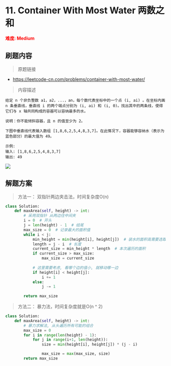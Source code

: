 # 11. Container With Most Water 两数之和

**<font color=red>难度: Medium</font>**

## 刷题内容

> 原题链接

* https://leetcode-cn.com/problems/container-with-most-water/

> 内容描述

```
给定 n 个非负整数 a1，a2，...，an，每个数代表坐标中的一个点 (i, ai) 。在坐标内画 n 条垂直线，垂直线 i 的两个端点分别为 (i, ai) 和 (i, 0)。找出其中的两条线，使得它们与 x 轴共同构成的容器可以容纳最多的水。

说明：你不能倾斜容器，且 n 的值至少为 2。

下图中垂直线代表输入数组 [1,8,6,2,5,4,8,3,7]。在此情况下，容器能够容纳水（表示为蓝色部分）的最大值为 49。

示例:
输入: [1,8,6,2,5,4,8,3,7]
输出: 49
```

![](https://aliyun-lc-upload.oss-cn-hangzhou.aliyuncs.com/aliyun-lc-upload/uploads/2018/07/25/question_11.jpg)



## 解题方案

> 方法一： 双指针两边夹击法，时间复杂度O(n)
>

```python
class Solution:
    def maxArea(self, height) -> int:
        # 采用双指针 从两边往中间夹
        i = 0  # 开头
        j = len(height) - 1  # 结尾
        max_size = 0  # 记录最大的面积值
        while i < j:
            min_height = min(height[i], height[j])  # 装水的面积高需要选取最矮的那个 (短板效应)
            length = j - i  # 长度
            current_size = min_height * length  # 本次遍历的面积
            if current_size > max_size:
                max_size = current_size
            
            # 这里需要考虑, 看哪个边的值小, 就移动哪一边
            if height[i] < height[j]:
                i += 1
            else:
                j -= 1
                
        return max_size
```



> 方法二： 暴力法，时间复杂度就是O(n ^ 2)
>

```python
class Solution:
    def maxArea(self, height) -> int:
        # 暴力求解法, 从头遍历所有可能的组合
        max_size = 0
        for i in range(len(height) - 1):
            for j in range(i+1, len(height)):
                size = min(height[i], height[j]) * (j - i)

                max_size = max(max_size, size)
        return max_size
```

